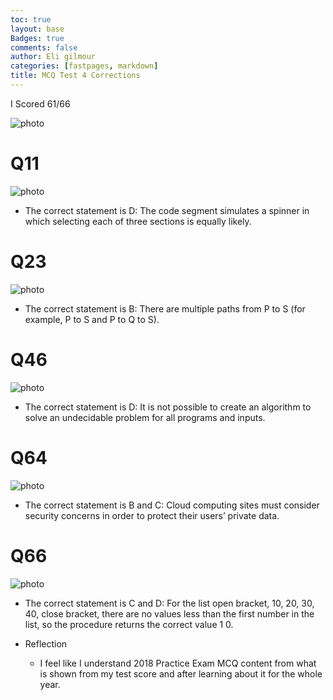 ```yaml
---
toc: true
layout: base
Badges: true
comments: false
author: Eli gilmour
categories: [fastpages, markdown]
title: MCQ Test 4 Corrections
---
```


I Scored 61/66

![photo]({{site.baseurl}}/images/55.png)

# Q11

![photo]({{site.baseurl}}/images/22.png)

- The correct statement is D: The code segment simulates a spinner in which selecting each of three sections is equally likely.

# Q23

![photo]({{site.baseurl}}/images/2222.png)

- The correct statement is B: There are multiple paths from P to S (for example, P to S and P to Q to S).

# Q46

![photo]({{site.baseurl}}/images/222.png)

- The correct statement is D: It is not possible to create an algorithm to solve an undecidable problem for all programs and inputs.

# Q64

![photo]({{site.baseurl}}/images/22222.png)

- The correct statement is B and C: Cloud computing sites must consider security concerns in order to protect their users’ private data.

# Q66

![photo]({{site.baseurl}}/images/222222.png)

- The correct statement is C and D: For the list open bracket, 10, 20, 30, 40, close bracket, there are no values less than the first number in the list, so the procedure returns the correct value 1 0.

- Reflection

    - I feel like I understand 2018 Practice Exam MCQ content from what is shown from my test score and after learning about it for the whole year.